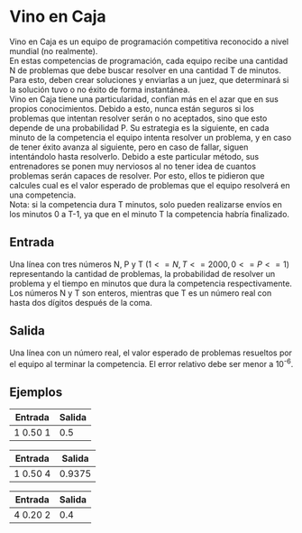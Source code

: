 # Vino en Caja
Vino en Caja es un equipo de programación competitiva reconocido a nivel mundial (no realmente).  
En estas competencias de programación, cada equipo recibe una cantidad N de problemas que debe buscar resolver en una cantidad T de minutos. Para esto, deben crear soluciones y enviarlas a un juez, que determinará si la solución tuvo o no éxito de forma instantánea.  
Vino en Caja tiene una particularidad, confían más en el azar que en sus propios conocimientos. Debido a esto, nunca están seguros si los problemas que intentan resolver serán o no aceptados, sino que esto depende de una probabilidad P. Su estrategia es la siguiente, en cada minuto de la competencia el equipo intenta resolver un problema, y en caso de tener éxito avanza al siguiente, pero en caso de fallar, siguen intentándolo hasta resolverlo.
Debido a este particular método, sus entrenadores se ponen muy nerviosos al no tener idea de cuantos problemas serán capaces de resolver. Por esto, ellos te pidieron que calcules cual es el valor esperado de problemas que el equipo resolverá en una competencia.  
Nota: si la competencia dura T minutos, solo pueden realizarse envíos en los minutos 0 a T-1, ya que en el minuto T la competencia habría finalizado.

## Entrada
Una línea con tres números N, P y T $(1<=N,T<=2000, 0<=P<=1)$ representando la cantidad de problemas, la probabilidad de resolver un problema y el tiempo en minutos que dura la competencia respectivamente. Los números N y T son enteros, mientras que T es un número real con hasta dos dígitos después de la coma.

## Salida
Una línea con un número real, el valor esperado de problemas resueltos por el equipo al terminar la competencia. El error relativo debe ser menor a 10<sup>-6</sup>.

## Ejemplos

| Entrada | Salida |
|--------------|--------------|
| 1  0.50  1 | 0.5      |

| Entrada | Salida |
|--------------|--------------|
| 1  0.50  4 | 0.9375       |

| Entrada | Salida |
|--------------|--------------|
| 4  0.20 2 | 0.4      |
